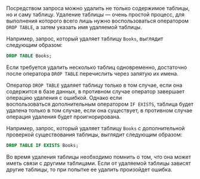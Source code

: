 ## 

Посредством запроса можно удалить не только содержимое таблицы, но и саму таблицу. Удаление таблицы — очень простой процесс, для выполнения которого всего лишь нужно воспользоваться оператором `DROP TABLE`, а затем указать имя удаляемой таблицы.

Например, запрос, который удаляет таблицу `Books`, выглядит следующим образом:

```sql
DROP TABLE Books;
```

Если требуется удалить несколько таблиц одновременно, достаточно после оператора `DROP TABLE` перечислить через запятую их имена.

Оператор `DROP TABLE` удаляет таблицу только в том случае, если она содержится в базе данных, в противном случае оператор завершает операцию удаления с ошибкой. Однако если воспользоваться дополнительным оператором `IF EXISTS`, таблица будет удалена только в том случае, если она существует, в противном случае операция удаления будет проигнорирована.

Например, запрос, который удаляет таблицу `Books` с дополнительной проверкой существования таблицы, выглядит следующим образом:

```sql
DROP TABLE IF EXISTS Books;
```



Во время удаления таблицы необходимо помнить о том, что она может иметь связи с другими таблицами. Если от удаляемой таблицы зависят другие таблицы, то при попытке ее удалить произойдет ошибка.